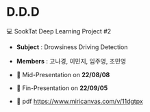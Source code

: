 # D.D.D
💻 SookTat Deep Learning Project #2

* **Subject** : Drowsiness Driving Detection
* **Members** : 고나경, 이민지, 임주영, 조민영

* 📌 Mid-Presentation on **22/08/08**
* 📌 Fin-Presentation on **22/09/05**
* 📌 pdf https://www.miricanvas.com/v/11dgtpx
